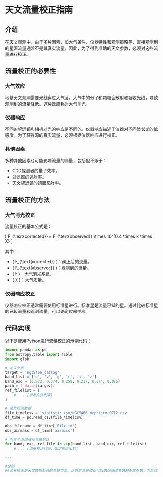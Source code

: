 # 天文流量校正指南

## 介绍

在天文观测中，由于多种因素，如大气条件、仪器特性和观测策略等，直接观测到的星源流量通常不是其真实流量。因此，为了得到准确的天文参数，必须对这些流量进行校正。

## 流量校正的必要性

### 大气效应

地基天文观测需要光线穿过大气层。大气中的分子和颗粒会散射和吸收光线，导致观测到的流量降低。这种效应称为大气消光。

### 仪器响应

不同的望远镜和相机对光的响应是不同的。仪器响应描述了仪器对不同波长光的敏感度。为了获得源的真实流量，必须根据仪器响应进行校正。

### 其他因素

多种其他因素也可能影响流量的测量，包括但不限于：

- CCD探测器的量子效率。
- 过滤器的透射率。
- 天文望远镜的镜面反射率。

## 流量校正的方法

### 大气消光校正

流量校正的基本公式是：

\[
F_{\text{corrected}} = F_{\text{observed}} \times 10^{0.4 \times k \times X}
\]

其中：

- \( F_{\text{corrected}} \)：纠正后的流量。
- \( F_{\text{observed}} \)：观测到的流量。
- \( k \)：大气消光系数。
- \( X \)：大气质量。

### 仪器响应校正

仪器响应校正通常需要使用标准星进行。标准星是流量已知的星。通过比较标准星的已知流量和观测流量，可以确定仪器响应。

## 代码实现

以下是使用Python进行流量校正的示例代码：

```python
import pandas as pd
from astropy.table import Table
import glob

# 定义参数
target = 'ngc5466_catlog'
band_list = ['u', 'v', 'g', 'r', 'i', 'z']
band_exc = [0.572, 0.374, 0.258, 0.217, 0.074, 0.086]
path = f'data/{target}/'
ref_filelist = [
    # ... [参考文件列表]
]

# 读取观测数据
file_timelcsv = 'statistic_csv/NGC5466_mephisto_0712.csv'
df_time = pd.read_csv(file_timelcsv)

obs_filename = df_time['File id']
obs_airmass = df_time['airmass']

# 对每个波段进行流量校正
for band, exc, ref_file in zip(band_list, band_exc, ref_filelist):
    # ... [流量校正代码，如之前给出的]

---

#总结
##流量校正是天文数据处理的关键步骤。正确的流量校正可以确保获得准确的天文参数，为后续的科学研究打下坚实的基础。
